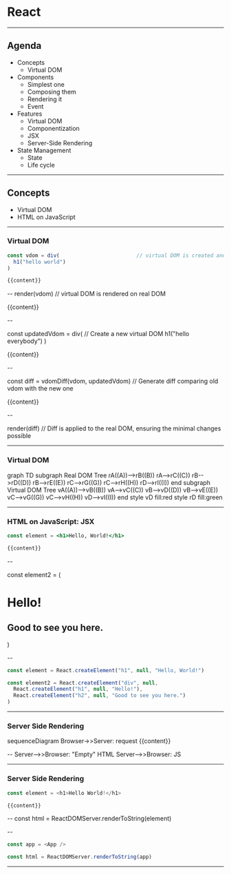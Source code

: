 # React

---

## Agenda

* Concepts
  * Virtual DOM
* Components
  * Simplest one
  * Composing them
  * Rendering it
  * Event
* Features
  * Virtual DOM
  * Componentization
  * JSX
  * Server-Side Rendering
* State Management
  * State
  * Life cycle

---

## Concepts

* Virtual DOM
* HTML on JavaScript

---

### Virtual DOM

```js
const vdom = div(                         // virtual DOM is created and savend on memory
  h1("hello world")
)

{{content}}
```

--
render(vdom)                              // virtual DOM is rendered on real DOM

{{content}}

--

const updatedVdom = div(                  // Create a new virtual DOM
  h1("hello everybody")
)

{{content}}

--

const diff = vdomDiff(vdom, updatedVdom)  // Generate diff comparing old vdom with the new one

{{content}}

--

render(diff)                              // Diff is applied to the real DOM, ensuring the minimal changes possible

---

### Virtual DOM

<div class="mermaid">
graph TD
    subgraph Real DOM Tree
      rA((A))-->rB((B))
      rA-->rC((C))
      rB-->rD((D))
      rB-->rE((E))
      rC-->rG((G))
      rC-->rH((H))
      rD-->rI((I))
    end
    subgraph Virtual DOM Tree
      vA((A))-->vB((B))
      vA-->vC((C))
      vB-->vD((D))
      vB-->vE((E))
      vC-->vG((G))
      vC-->vH((H))
      vD-->vI((I))
    end
    style vD fill:red
    style rD fill:green
</div>

---

### HTML on JavaScript: JSX

```jsx
const element = <h1>Hello, World!</h1>

{{content}}
```

--

const element2 = (
  <div>
    <h1>Hello!</h1>
    <h2>Good to see you here.</h2>
  </div>
)

--

```js
const element = React.createElement("h1", null, "Hello, World!")

const element2 = React.createElement("div", null,
  React.createElement("h1", null, "Hello!"),
  React.createElement("h2", null, "Good to see you here.")
)
```

---

### Server Side Rendering

<div class="mermaid">
sequenceDiagram
    Browser->>Server: request
    {{content}}
</div>

--
    Server-->>Browser: "Empty" HTML
    Server-->>Browser: JS

---

### Server Side Rendering

```js
const element = <h1>Hello World!</h1>

{{content}}
```

--
const html = ReactDOMServer.renderToString(element)

--

```js
const app = <App />

const html = ReactDOMServer.renderToString(app)
```

---
